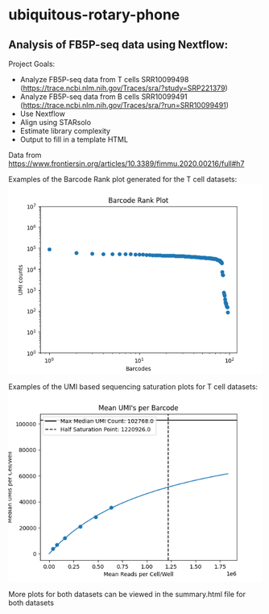 # ubiquitous-rotary-phone
## Analysis of FB5P-seq data using Nextflow:
Project Goals:
* Analyze FB5P-seq data from T cells SRR10099498 (https://trace.ncbi.nlm.nih.gov/Traces/sra/?study=SRP221379) 
* Analyze FB5P-seq data from B cells SRR10099491 (https://trace.ncbi.nlm.nih.gov/Traces/sra/?run=SRR10099491)
* Use Nextflow
* Align using STARsolo
* Estimate library complexity
* Output to fill in a template HTML

Data from https://www.frontiersin.org/articles/10.3389/fimmu.2020.00216/full#h7

Examples of the Barcode Rank plot generated for the T cell datasets:
<img src="https://github.com/cregan727/ubiquitous-rotary-phone/blob/main/data2/Barcoderank_plot.png?raw=trues" >

Examples of the UMI based sequencing saturation plots for T cell datasets:
<img src="https://github.com/cregan727/ubiquitous-rotary-phone/blob/main/data2/UMIsat_plot.png?raw=trues" >

More plots for both datasets can be viewed in the summary.html file for both datasets

